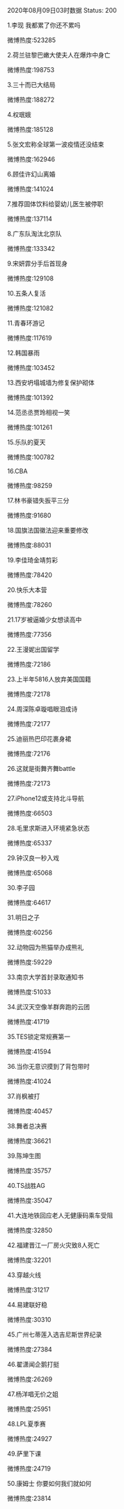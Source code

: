 2020年08月09日03时数据
Status: 200

1.李现 我都累了你还不累吗

微博热度:523285

2.荷兰驻黎巴嫩大使夫人在爆炸中身亡

微博热度:198753

3.三十而已大结局

微博热度:188272

4.权珉娥

微博热度:185128

5.张文宏称全球第一波疫情还没结束

微博热度:162946

6.顾佳许幻山离婚

微博热度:141024

7.推荐固体饮料给婴幼儿医生被停职

微博热度:137114

8.广东队淘汰北京队

微博热度:133342

9.宋妍霏分手后首现身

微博热度:129108

10.五条人复活

微博热度:121082

11.青春环游记

微博热度:117619

12.韩国暴雨

微博热度:103452

13.西安坍塌城墙为修复保护砌体

微博热度:101392

14.范丞丞贾玲相视一笑

微博热度:101261

15.乐队的夏天

微博热度:100782

16.CBA

微博热度:98259

17.林书豪错失扳平三分

微博热度:91680

18.国旗法国徽法迎来重要修改

微博热度:88031

19.李佳琦金靖剪彩

微博热度:78420

20.快乐大本营

微博热度:78260

21.17岁被逼婚少女想读高中

微博热度:77356

22.王漫妮出国留学

微博热度:72186

23.上半年5816人放弃美国国籍

微博热度:72178

24.周深陈卓璇唱眼泪成诗

微博热度:72177

25.迪丽热巴印花裹身裙

微博热度:72176

26.这就是街舞齐舞battle

微博热度:72173

27.iPhone12或支持北斗导航

微博热度:66503

28.毛里求斯进入环境紧急状态

微博热度:65337

29.钟汉良一秒入戏

微博热度:65068

30.李子园

微博热度:64617

31.明日之子

微博热度:60256

32.动物园为熊猫举办成熊礼

微博热度:59229

33.南京大学首封录取通知书

微博热度:51033

34.武汉天空像羊群奔跑的云团

微博热度:41719

35.TES锁定常规赛第一

微博热度:41594

36.当你无意识摸到了背包带时

微博热度:41024

37.肖枫被打

微博热度:40457

38.舞者总决赛

微博热度:36621

39.陈坤生图

微博热度:35757

40.TS战胜AG

微博热度:35047

41.大连地铁回应老人无健康码乘车受阻

微博热度:32850

42.福建晋江一厂房火灾致8人死亡

微博热度:32201

43.穿越火线

微博热度:31217

44.易建联好稳

微博热度:30310

45.广州七蒂莲入选吉尼斯世界纪录

微博热度:27384

46.翟潇闻企鹅打挺

微博热度:26269

47.杨洋唱无价之姐

微博热度:25951

48.LPL夏季赛

微博热度:24927

49.萨里下课

微博热度:24719

50.康姆士 你要如何我们就如何

微博热度:23814

